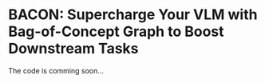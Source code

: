 # BACON: Supercharge Your VLM with Bag-of-Concept Graph to Boost Downstream Tasks

The code is comming soon...